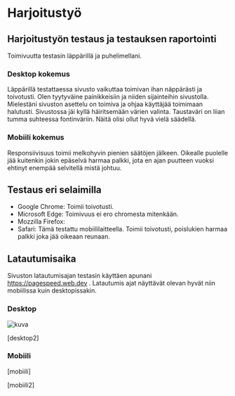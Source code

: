 # Harjoitustyö

## Harjoitustyön testaus ja testauksen raportointi
Toimivuutta testasin läppärillä ja puhelimellani. 

### Desktop kokemus
Läppärillä testattaessa sivusto vaikuttaa toimivan ihan näppärästi ja toivotusti. Olen tyytyväine painikkeisiin ja niiden sijainteihin sivustolla. 
Mielestäni sivuston asettelu on toimiva ja ohjaa käyttäjää toimimaan halutusti. Sivustossa jäi kyllä häiritsemään värien valinta. Taustaväri on liian tumma suhteessa fontinväriin. Näitä olisi ollut hyvä vielä säädellä.

### Mobiili kokemus
Responsiivisuus toimii melkohyvin pienien säätöjen jälkeen. Oikealle puolelle jää kuitenkin jokin epäselvä harmaa palkki, jota en ajan puutteen vuoksi ehtinyt enempää selvitellä mistä johtuu. 

## Testaus eri selaimilla

- Google Chrome: Toimii toivotusti.
- Microsoft Edge: Toimivuus ei ero chromesta mitenkään.
- Mozzilla Firefox:
- Safari: Tämä testattu mobiililaitteella. Toimii toivotusti, poislukien harmaa palkki joka jää oikeaan reunaan.

## Latautumisaika
Sivuston latautumisajan testasin käyttäen apunani https://pagespeed.web.dev . Latautumis ajat näyttävät olevan hyvät niin mobiilissa kuin desktopissakin.

### Desktop
![kuva](desktop)

[desktop2]

### Mobiili

[mobiili]

[mobiili2]
